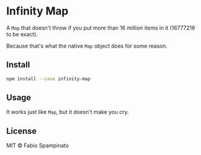# Infinity Map

A `Map` that doesn't throw if you put more than 16 million items in it (16777216 to be exact).

Because that's what the native `Map` object does for some reason.

## Install

```sh
npm install --save infinity-map
```

## Usage

It works just like `Map`, but it doesn't make you cry.

## License

MIT © Fabio Spampinato
